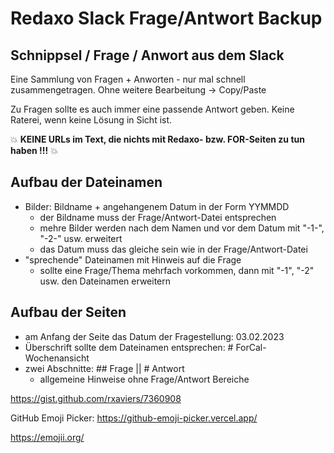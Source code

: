 # Redaxo Slack Frage/Antwort Backup

## Schnippsel / Frage / Anwort aus dem Slack 

Eine Sammlung von Fragen + Anworten - nur mal schnell zusammengetragen. Ohne weitere Bearbeitung -> Copy/Paste

Zu Fragen sollte es auch immer eine passende Antwort geben. Keine Raterei, wenn keine Lösung in Sicht ist.

💥 **KEINE URLs im Text, die nichts mit Redaxo- bzw. FOR-Seiten zu tun haben !!!** 💥


## Aufbau der Dateinamen 

- Bilder: Bildname + angehangenem Datum in der Form YYMMDD
    - der Bildname muss der Frage/Antwort-Datei entsprechen
    - mehre Bilder werden nach dem Namen und vor dem Datum mit "-1-", "-2-" usw. erweitert
    - das Datum muss das gleiche sein wie in der Frage/Antwort-Datei
- "sprechende" Dateinamen mit Hinweis auf die Frage
    - sollte eine Frage/Thema mehrfach vorkommen, dann mit "-1", "-2" usw. den Dateinamen erweitern


## Aufbau der Seiten

- am Anfang der Seite das Datum der Fragestellung: 03.02.2023
- Überschrift sollte dem Dateinamen entsprechen: # ForCal-Wochenansicht
- zwei Abschnitte: ## Frage || # Antwort
    - allgemeine Hinweise ohne Frage/Antwort Bereiche





https://gist.github.com/rxaviers/7360908

GitHub Emoji Picker:
https://github-emoji-picker.vercel.app/

https://emojii.org/
